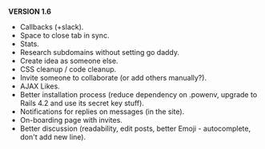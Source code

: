 __VERSION 1.6__
 * Callbacks (+slack). 
 * Space to close tab in sync.
 * Stats.
 * Research subdomains without setting go daddy.
 * Create idea as someone else.
 * CSS cleanup / code cleanup.
 * Invite someone to collaborate (or add others manually?).
 * AJAX Likes.
 * Better installation process (reduce dependency on .powenv, upgrade to Rails 4.2 and use its secret key stuff).
 * Notifications for replies on messages (in the site).
 * On-boarding page with invites.
 * Better discussion (readability, edit posts, better Emoji - autocomplete, don't add new line).
